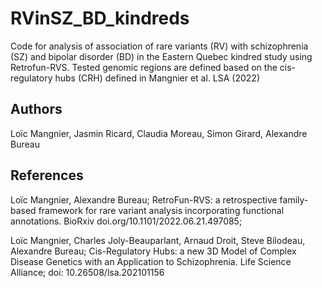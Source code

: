 # RVinSZ_BD_kindreds

Code for analysis of association of rare variants (RV) with schizophrenia (SZ) and bipolar disorder (BD) in the Eastern Quebec kindred study using Retrofun-RVS.
Tested genomic regions are defined based on the cis-regulatory hubs (CRH) defined in Mangnier et al. LSA (2022)

## Authors
Loïc Mangnier, Jasmin Ricard, Claudia Moreau, Simon Girard, Alexandre Bureau

## References
Loïc Mangnier, Alexandre Bureau; 
RetroFun-RVS: a retrospective family-based framework for rare variant analysis incorporating functional annotations.
BioRxiv doi.org/10.1101/2022.06.21.497085;

Loïc Mangnier, Charles Joly-Beauparlant, Arnaud Droit, Steve Bilodeau, Alexandre Bureau; 
Cis-Regulatory Hubs: a new 3D Model of Complex Disease Genetics with an Application to Schizophrenia.
Life Science Alliance; doi: 10.26508/lsa.202101156 
